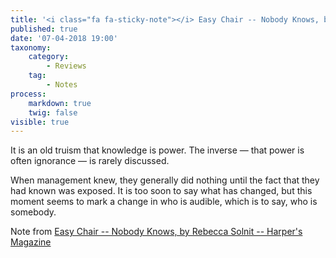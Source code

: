 ```yaml
---
title: '<i class="fa fa-sticky-note"></i> Easy Chair -- Nobody Knows, by Rebecca Solnit'
published: true
date: '07-04-2018 19:00'
taxonomy:
    category:
        - Reviews
    tag:
        - Notes
process:
    markdown: true
    twig: false
visible: true
---
```


<p class="highlight">It is an old truism that knowledge is power. The inverse — that power is often ignorance — is rarely discussed.</p>

<p class="highlight">When management knew, they generally did nothing until the fact that they had known was exposed. It is too soon to say what has changed, but this moment seems to mark a change in who is audible, which is to say, who is somebody.</p>

<p>Note from <a href="https://ift.tt/2oOK06C" class="styling u-bookmark-of">Easy Chair -- Nobody Knows, by Rebecca Solnit -- Harper's Magazine</a></p>